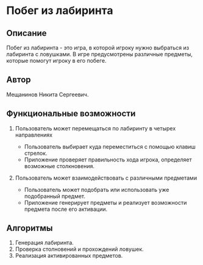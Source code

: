 # Побег из лабиринта

## Описание

Побег из лабиринта - это игра, в которой игроку нужно выбраться из лабиринта с ловушками. В игре предусмотрены различные предметы, которые помогут игроку в его побеге. 

## Автор

Мещанинов Никита Сергеевич.

## Функциональные возможности

1. Пользователь может перемещаться по лабиринту в четырех направлениях
   - Пользователь выбирает куда переместиться с помощью клавиш стрелок.
   - Приложение проверяет правильность хода игрока, определяет возможные столкновения.

2. Пользователь может взаимодействовать с различными предметами
   - Пользователь может подобрать или использовать уже подобранный предмет.
   - Приложение генерирует предметы и реализует возможности предмета после его активации.

## Алгоритмы

1. Генерация лабиринта.
2. Проверка столновений и прохождений ловушек.
3. Реализация активированных предметов.
